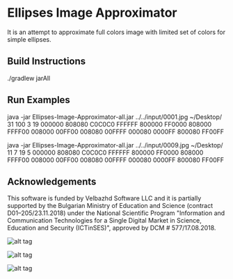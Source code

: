 # Ellipses Image Approximator

It is an attempt to approximate full colors image with limited set of colors for simple ellipses.

## Build Instructions

./gradlew jarAll

## Run Examples

java -jar Ellipses-Image-Approximator-all.jar ../../input/0001.jpg ~/Desktop/ 31 100 3 19 000000 808080 C0C0C0 FFFFFF 800000 FF0000 808000 FFFF00 008000 00FF00 008080 00FFFF 000080 0000FF 800080 FF00FF
 
java -jar Ellipses-Image-Approximator-all.jar ../../input/0009.jpg ~/Desktop/ 11 7 19 5 000000 808080 C0C0C0 FFFFFF 800000 FF0000 808000 FFFF00 008000 00FF00 008080 00FFFF 000080 0000FF 800080 FF00FF

## Acknowledgements

This software is funded by Velbazhd Software LLC and it is partially supported by the Bulgarian Ministry of
Education and Science (contract D01–205/23.11.2018) under the National Scientific Program "Information and
Communication Technologies for a Single Digital Market in Science, Education and Security (ICTinSES)",
approved by DCM # 577/17.08.2018.

[//]: # (This work was supported by a grant of the Bulgarian National Scientific Fund under the grants DFNI 02/20 Efficient Parallel Algorithms for Large Scale Computational Problems and DFNI 02/5 InterCriteria Analysis A New Approach to Decision Making.)

![alt tag](http://s4.postimg.org/v4ylmm46l/output_hy_WXCL.gif) 

![alt tag](http://s30.postimg.org/he6j2q9ox/output_5l1_Rf_U.gif) 

![alt tag](http://s7.postimg.org/42l6s52mz/output_s_PD9bt.gif)

